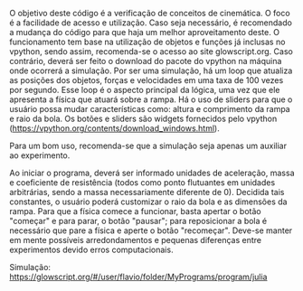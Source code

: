 O objetivo deste código é a verificação de conceitos de cinemática. O foco é a facilidade de acesso e utilização. Caso seja necessário, é recomendado a mudança do código para que haja um melhor aproveitamento deste. O funcionamento tem base na utilização de objetos e funções já inclusas no vpython, sendo assim, recomenda-se o acesso ao site glowscript.org. Caso contrário, deverá ser feito o download do pacote do vpython na máquina onde ocorrerá a simulação. Por ser uma simulação, há um loop que atualiza as posições dos objetos, forças e velocidades em uma taxa de 100 vezes por segundo. Esse loop é o aspecto principal da lógica, uma vez que ele apresenta a física que atuará sobre a rampa. Há o uso de sliders para que o usuário possa mudar características como: altura e comprimento da rampa e raio da bola. Os botões e sliders são widgets fornecidos pelo vpython (https://vpython.org/contents/download_windows.html).

Para um bom uso, recomenda-se que a simulação seja apenas um auxiliar ao experimento.

Ao iniciar o programa, deverá ser informado unidades de aceleração, massa e coeficiente de resistência (todos como ponto flutuantes em unidades arbitrárias, sendo a massa necessariamente diferente de 0). Decidida tais constantes, o usuário poderá customizar o raio da bola e as dimensões da rampa. Para que a física comece a funcionar, basta apertar o botão "começar" e para parar, o botão "pausar"; para reposicionar a bola é necessário que pare a física e aperte o botão "recomeçar". Deve-se manter em mente possíveis arredondamentos e pequenas diferenças entre experimentos devido erros computacionais.

Simulação: https://glowscript.org/#/user/flavio/folder/MyPrograms/program/julia

